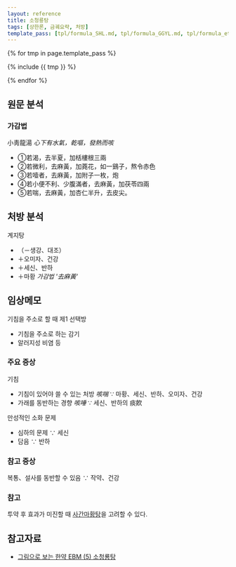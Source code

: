 ```yaml
---
layout: reference
title: 소청룡탕
tags: [상한론, 금궤요략, 처방]
template_pass: [tpl/formula_SHL.md, tpl/formula_GGYL.md, tpl/formula_etc.md]
---
```



{% for tmp in page.template_pass %}

{% include {{ tmp }} %}

{% endfor %}

## 원문 분석

### 가감법

小靑龍湯 _心下有水氣，乾嘔，發熱而咳_
* ①若渴，去半夏，加栝樓根三兩
* ②若微利，去麻黃，加蕘花，如一鷄子，熬令赤色
* ③若噎者，去麻黃，加附子一枚，炮
* ④若小便不利、少腹滿者，去麻黃，加茯苓四兩
* ⑤若喘，去麻黃，加杏仁半升，去皮尖。


## 처방 분석

계지탕
* （－생강、대조）
* ＋오미자、건강
* ＋세신、반하
* ＋마황 _가감법 '去麻黃'_

## 임상메모

기침을 주소로 할 때 제1 선택방
* 기침을 주소로 하는 감기
* 알러지성 비염 등

### 주요 증상

기침
* 기침이 있어야 쓸 수 있는 처방 _咳喘_ ∵ 마황、세신、반하、오미자、건강
* 가래를 동반하는 경향 _咳唾_ ∵ 세신、반하의 痰飮

만성적인 소화 문제
* 심하의 문제 ∵ 세신
* 담음 ∵ 반하

### 참고 증상

복통、설사를 동반할 수 있음 ∵ 작약、건강

### 참고

투약 후 효과가 미진할 때 [사간마황탕]({{site.formulaurl}}/사간마황탕)을 고려할 수 있다.

## 참고자료

* [그림으로 보는 한약 EBM (5) 소청룡탕](https://goo.gl/qW4g1D)
